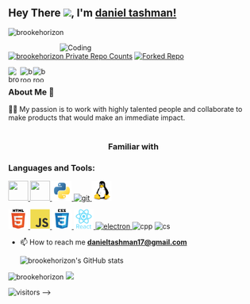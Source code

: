 <!--[![MasterHead](https://media-exp1.licdn.com/dms/imag...)](https://brookehorizon.github.io)-->

## Hey There <img src="https://github.com/TheDudeThatCode/TheDudeThatCode/blob/master/Assets/Hi.gif" width="29px">, I'm [daniel tashman!](https://www.linkedin.com/in/tarun-gaur-0164571bb) 


<p align="left"> <img src="https://komarev.com/ghpvc/?username=brookehorizon&label=Profile%20views&color=129e00&style=plastic" alt="brookehorizon" /> </p>
<img align="right" alt="Coding" width="400" src="https://camo.githubusercontent.com/6607041227d81f650340ff070cc2843518acad359b57e5bb054a9fb7127aa041/68747470733a2f2f63646e2e6472696262626c652e636f6d2f75736572732f323634363432332f73637265656e73686f74732f353530373139362f636f6d70757465722e676966">


[![brookehorizon Private Repo Counts](https://img.shields.io/badge/Private%20Repositories-7-blueviolet)](https://github.com/brookehorizon/private-repo4) <!--https://github.com/brookehorizon/Contributing-to-open-source/issues?q=is%3Aissue+is%3Aopen+label%3A%22good+first+issue%22-->[![Forked Repo](https://img.shields.io/badge/Forked%20Repositories-25-red)](https://github.com/brookehorizon?tab=repositories&q=&type=fork&language=&sort=)




<a href="https://www.linkedin.com/in/dani-t-919747227/">
  <img align="left" width="24px" src="https://cdn.jsdelivr.net/npm/simple-icons@v3/icons/linkedin.svg" alt="brookehorizon" height="30" width="40" />
</a>

<a href="mailto:mailtomedanieltashman17@gmail.com">
  <img align="left" width="26px" src="https://cdn.jsdelivr.net/npm/simple-icons@v3/icons/gmail.svg" alt="brookehorizon" height="30" width="40" />
</a>

<a href="https://medium.com/@brookehorizon">
  <img align="left" width="26px" src="https://cdn.jsdelivr.net/npm/simple-icons@v3/icons/medium.svg" alt="brookehorizon" height="30" width="40" />
</a>

<br />


### About Me 🚀

👨‍💻  My passion is to work with highly talented people and collaborate to make
products that would make an immediate impact.</br>
<br>


<h3 align="center">Familiar with</h3>


<h3 align="left">Languages and Tools:</h3>
<p align="left">
<a href="https://www.djangoproject.com/" target="_blank"> <img src="https://www.djangoproject.com/m/img/logos/django-logo-negative.svg" width="40" height="40"/> </a>
<a href="https://unity.com/" target="_blank"> <img src="https://icon-library.com/images/unity-icon/unity-icon-1.jpg" width="40" height="40"/> </a>
  <a href="https://www.python.org" target="_blank"> <img src="https://raw.githubusercontent.com/devicons/devicon/master/icons/python/python-original.svg" alt="python" width="40" height="40"/> </a>
   <a href="https://git-scm.com/" target="_blank"> <img src="https://www.vectorlogo.zone/logos/git-scm/git-scm-icon.svg" alt="git" width="40" height="40"/> </a> 
   <a href="https://www.linux.org/" target="_blank"> <img src="https://raw.githubusercontent.com/devicons/devicon/master/icons/linux/linux-original.svg" alt="linux" width="40" height="40"/> </a>
  
  <a href="https://www.w3.org/html/" target="_blank"> <img src="https://raw.githubusercontent.com/devicons/devicon/master/icons/html5/html5-original-wordmark.svg" alt="html5" width="40" height="40"/> </a>
  <a href="https://developer.mozilla.org/en-US/docs/Web/JavaScript" target="_blank"> <img src="https://raw.githubusercontent.com/devicons/devicon/master/icons/javascript/javascript-original.svg" alt="javascript" width="40" height="40"/> </a>
   <a href="https://www.w3schools.com/css/" target="_blank"> <img src="https://raw.githubusercontent.com/devicons/devicon/master/icons/css3/css3-original-wordmark.svg" alt="css3" width="40" height="40"/> </a>
 <a href="https://reactjs.org/" target="_blank"> <img src="https://raw.githubusercontent.com/devicons/devicon/master/icons/react/react-original-wordmark.svg" alt="react" width="40" height="40"/> </a> 
 <a href="https://www.electronjs.org/" target="_blank"> <img src="https://logodix.com/logo/1844790.png" alt="electron" width="40" height="40"/> </a> 
 <a target="_blank"> <img src="https://blogs.embarcadero.com/wp-content/uploads/2021/04/cpp_logo-8583292.png" alt="cpp" width="40" height="40"/> </a>
  <a target="_blank"> <img src="https://i.pinimg.com/originals/e8/46/0f/e8460f0d8b9df01e9460bfd1ade0e8c8.png" alt="cs" width="40" height="40"/> </a>
  

- 📫 How to reach me **danieltashman17@gmail.com**



  ![brookehorizon's GitHub stats](https://github-readme-stats.vercel.app/api?username=brookehorizon&theme=buefy&show_icons=true)
<p>
  <img width="50%" src="https://github-readme-streak-stats.herokuapp.com/?user=brookehorizon&theme=buefy&hide_border=false&fire=DD2727" alt="brookehorizon" />
  <img width="42%" src="https://github-readme-stats-eight-theta.vercel.app/api/top-langs/?username=brookehorizon&layout=compact&langs_count=8&theme=buefy" />
</p>


![visitors](https://visitor-badge.laobi.icu/badge?page_id=brookehorizon.brookehorizon) -->